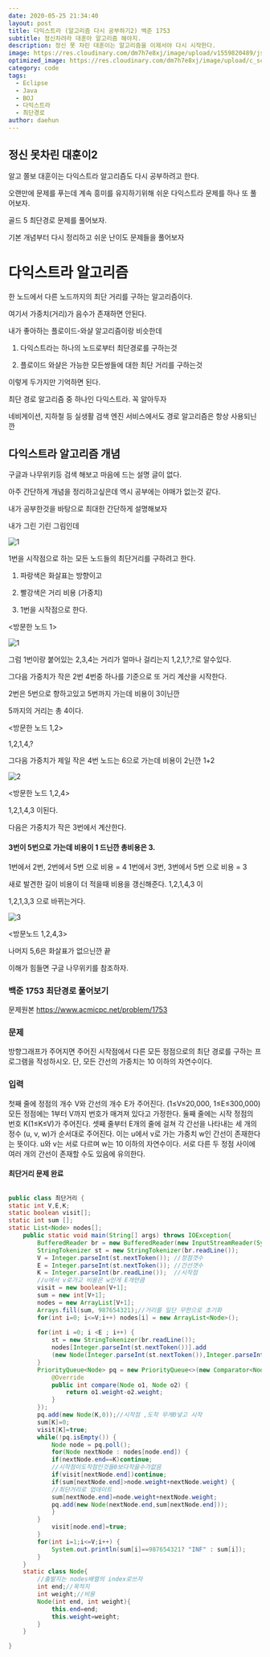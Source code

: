 ```yaml
---
date: 2020-05-25 21:34:40
layout: post
title: 다익스트라 (알고리즘 다시 공부하기2) 백준 1753
subtitle: 정신차려라 대훈아 알고리즘 해야지.
description: 정신 못 차린 대훈이는 알고리즘을 이제서야 다시 시작한다.
image: https://res.cloudinary.com/dm7h7e8xj/image/upload/v1559820489/js-code_n83m7a.jpg
optimized_image: https://res.cloudinary.com/dm7h7e8xj/image/upload/c_scale,w_380/v1559820489/js-code_n83m7a.jpg
category: code
tags:
  - Eclipse
  - Java
  - BOJ
  - 다익스트라
  - 최단경로
author: daehun
---
```



## 정신 못차린 대훈이2

알고 쫄보 대훈이는 다익스트라 알고리즘도 다시 공부하려고 한다.

오랜만에 문제를 푸는데 계속 흥미를 유지하기위해 쉬운 다익스트라 문제를 하나 또 풀어보자.

골드 5 최단경로 문제를 풀어보자.

기본 개념부터 다시 정리하고 쉬운 난이도 문제들을 풀어보자

# 다익스트라 알고리즘

한 노드에서 다른 노드까지의 최단 거리를 구하는 알고리즘이다.

여기서 가중치(거리)가 음수가 존재하면 안된다.

내가 좋아하는 플로이드-와샬 알고리즘이랑 비슷한데

1. 다익스트라는 하나의 노드로부터 최단경로를 구하는것

2. 플로이드 와샬은 가능한 모든쌍들에 대한 최단 거리를 구하는것

이렇게 두가지만 기억하면 된다.

최단 경로 알고리즘 중 하나인 다익스트라. 꼭 알아두자

네비게이션, 지하철 등 실생활 검색 엔진 서비스에서도 경로 알고리즘은 항상 사용되닌깐

## 다익스트라 알고리즘 개념

구글과 나무위키등 검색 해보고 마음에 드는 설명 글이 없다.

아주 간단하게 개념을 정리하고싶은데 역시 공부에는 야매가 없는것 같다.

내가 공부한것을 바탕으로 최대한 간단하게 설명해보자

내가 그린 기린 그림인데

![1](../assets/img/work/da1.png)

1번을 시작점으로 하는 모든 노드들의 최단거리를 구하려고 한다.


1. 파랑색은 화살표는 방향이고

2. 빨강색은 거리 비용 (가중치)

3. 1번을 시작점으로 한다.

<방문한 노드 1>

![1](../assets/img/work/da2.png)

그럼 1번이랑 붙어있는 2,3,4는 거리가 얼마나 걸리는지 1,2,1,?,?로 알수있다.

그다음 가중치가 작은 2번 4번중 하나를 기준으로 또 거리 계산을 시작한다.

2번은 5번으로 향하고있고 5번까지 가는데 비용이 3이닌깐

5까지의 거리는 총 4이다.

<방문한 노드 1,2>

1,2,1,4,?

그다음 가중치가 제일 작은 4번 노드는 6으로 가는데 비용이 2닌깐 1+2

![2](../assets/img/work/da3.png)

<방문한 노드 1,2,4>

1,2,1,4,3 이된다.

다음은 가중치가 작은 3번에서 계산한다.

#### 3번이 5번으로 가는데 비용이 1 드닌깐 총비용은 3.

1번에서 2번, 2번에서 5번 으로 비용 = 4
1번에서 3번, 3번에서 5번 으로 비용 = 3

새로 발견한 길이 비용이 더 적을때 비용을 갱신해준다.
1,2,1,4,3 이

1,2,1,3,3 으로 바뀌는거다.

![3](../assets/img/work/da4.png)

<방문노드 1,2,4,3>

나머지 5,6은 화살표가 없으닌깐 끝

이해가 힘들면 구글 나무위키를 참조하자.

### 백준 1753 최단경로 풀어보기
문제원본 https://www.acmicpc.net/problem/1753

### 문제 
방향그래프가 주어지면 주어진 시작점에서 다른 모든 정점으로의 최단 경로를 구하는 프로그램을 작성하시오. 단, 모든 간선의 가중치는 10 이하의 자연수이다.

### 입력 
첫째 줄에 정점의 개수 V와 간선의 개수 E가 주어진다. (1≤V≤20,000, 1≤E≤300,000) 모든 정점에는 1부터 V까지 번호가 매겨져 있다고 가정한다. 둘째 줄에는 시작 정점의 번호 K(1≤K≤V)가 주어진다. 셋째 줄부터 E개의 줄에 걸쳐 각 간선을 나타내는 세 개의 정수 (u, v, w)가 순서대로 주어진다. 이는 u에서 v로 가는 가중치 w인 간선이 존재한다는 뜻이다. u와 v는 서로 다르며 w는 10 이하의 자연수이다. 서로 다른 두 정점 사이에 여러 개의 간선이 존재할 수도 있음에 유의한다.

#### 최단거리 문제 완료

```java

public class 최단거리 {
static int V,E,K;
static boolean visit[];
static int sum [];
static List<Node> nodes[];
	public static void main(String[] args) throws IOException{
		BufferedReader br = new BufferedReader(new InputStreamReader(System.in));
		StringTokenizer st = new StringTokenizer(br.readLine());
		V = Integer.parseInt(st.nextToken()); //정점갯수
		E = Integer.parseInt(st.nextToken()); //간선갯수
		K = Integer.parseInt(br.readLine());  //시작점
		//u에서 v로가고 비용은 w인게 E개만큼
		visit = new boolean[V+1];
		sum = new int[V+1];
		nodes = new ArrayList[V+1];
		Arrays.fill(sum, 987654321);//거리를 일단 무한으로 초기화
		for(int i=0; i<=V;i++) nodes[i] = new ArrayList<Node>();
		
		for(int i =0; i <E ; i++) {
			st = new StringTokenizer(br.readLine());
			nodes[Integer.parseInt(st.nextToken())].add
			(new Node(Integer.parseInt(st.nextToken()),Integer.parseInt(st.nextToken())));
		}
		PriorityQueue<Node> pq = new PriorityQueue<>(new Comparator<Node>() {
			@Override
			public int compare(Node o1, Node o2) {
				return o1.weight-o2.weight;
			}
		});
		pq.add(new Node(K,0));//시작점 ,도착 무게0넣고 시작
		sum[K]=0;
		visit[K]=true;
		while(!pq.isEmpty()) {
			Node node = pq.poll();
			for(Node nextNode : nodes[node.end]) {
			if(nextNode.end==K)continue;
			//시작점이도착점인것들0보다작을수가없음
			if(visit[nextNode.end])continue;
			if(sum[nextNode.end]>node.weight+nextNode.weight) {
			//최단거리로 업데이트
			sum[nextNode.end]=node.weight+nextNode.weight;
			pq.add(new Node(nextNode.end,sum[nextNode.end]));
			}
		}
			visit[node.end]=true;
		}
		for(int i=1;i<=V;i++) {
			System.out.println(sum[i]==987654321? "INF" : sum[i]);
		}
	}
	static class Node{
		//출발지는 nodes배열의 index로쓰자
		int end;//목적지
		int weight;//비용
		Node(int end, int weight){
			this.end=end;
			this.weight=weight;
		}
	}

}

```
